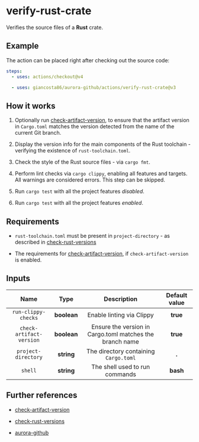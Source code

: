 # verify-rust-crate

Verifies the source files of a **Rust** crate.

## Example

The action can be placed right after checking out the source code:

```yaml
steps:
  - uses: actions/checkout@v4

  - uses: giancosta86/aurora-github/actions/verify-rust-crate@v3
```

## How it works

1. Optionally run [check-artifact-version](../check-artifact-version/README.md), to ensure that the artifact version in `Cargo.toml` matches the version detected from the name of the current Git branch.

1. Display the version info for the main components of the Rust toolchain - verifying the existence of `rust-toolchain.toml`.

1. Check the style of the Rust source files - via `cargo fmt`.

1. Perform lint checks via `cargo clippy`, enabling all features and targets. All warnings are considered errors. This step can be skipped.

1. Run `cargo test` with all the project features _disabled_.

1. Run `cargo test` with all the project features _enabled_.

## Requirements

- `rust-toolchain.toml` must be present in `project-directory` - as described in [check-rust-versions](../check-rust-versions/README.md)

- The requirements for [check-artifact-version](../check-artifact-version/README.md), if `check-artifact-version` is enabled.

## Inputs

|           Name           |    Type     |                       Description                        | Default value |
| :----------------------: | :---------: | :------------------------------------------------------: | :-----------: |
|   `run-clippy-checks`    | **boolean** |                Enable linting via Clippy                 |   **true**    |
| `check-artifact-version` | **boolean** | Ensure the version in Cargo.toml matches the branch name |   **true**    |
|   `project-directory`    | **string**  |          The directory containing `Cargo.toml`           |     **.**     |
|         `shell`          | **string**  |              The shell used to run commands              |   **bash**    |

## Further references

- [check-artifact-version](../check-artifact-version/README.md)

- [check-rust-versions](../check-rust-versions/README.md)

- [aurora-github](../../README.md)
